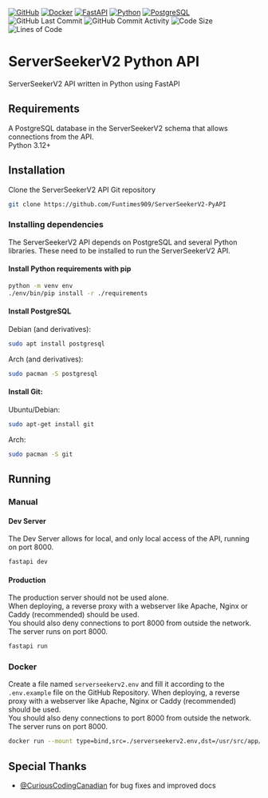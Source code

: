 [![GitHub](https://img.shields.io/badge/github-%23121011.svg?style=for-the-badge&logo=github&logoColor=white)](https://github.com/Funtimes909/ServerSeekerV2-PyAPI)
[![Docker](https://img.shields.io/badge/Docker-%232496ED?style=for-the-badge&logo=docker&logoColor=white&labelColor=%232496ED)](https://hub.docker.com/r/nucceteere/serverseekerv2-pyapi)
[![FastAPI](https://img.shields.io/badge/FastAPI-%23009688?style=for-the-badge&logo=fastapi&logoColor=white&labelColor=%23009688)](https://fastapi.tiangolo.com/)
[![Python](https://img.shields.io/badge/Python-3.12-%233776AB?style=for-the-badge&logo=python&logoColor=white)](https://www.python.org/)
[![PostgreSQL](https://img.shields.io/badge/PostgreSQL-%234169E1?style=for-the-badge&logo=postgresql&logoColor=white)](https://www.postgresql.org/)
![GitHub Last Commit](https://img.shields.io/github/last-commit/Funtimes909/ServerSeekerV2-PyAPI?style=for-the-badge&logo=github)
![GitHub Commit Activity](https://img.shields.io/github/commit-activity/w/Funtimes909/ServerSeekerV2-PyAPI?style=for-the-badge&logo=github)
![Code Size](https://img.shields.io/github/languages/code-size/Funtimes909/ServerSeekerV2-PyAPI?style=for-the-badge&logo=github)
![Lines of Code](https://img.shields.io/endpoint?style=for-the-badge&logo=github&url=https://ghloc.vercel.app/api/Funtimes909/ServerSeekerV2-PyAPI/badge?filter=.py$&label=lines%20of%20code&color=blue)


# ServerSeekerV2 Python API
ServerSeekerV2 API written in Python using FastAPI

## Requirements

A PostgreSQL database in the ServerSeekerV2 schema that allows connections from the API.  
Python 3.12+

## Installation

Clone the ServerSeekerV2 API Git repository
```bash
git clone https://github.com/Funtimes909/ServerSeekerV2-PyAPI
```
### Installing dependencies
The ServerSeekerV2 API depends on PostgreSQL and several Python libraries. These need to be installed to run the ServerSeekerV2 API.
  
#### Install Python requirements with pip
```bash
python -m venv env
./env/bin/pip install -r ./requirements
```

#### Install PostgreSQL
Debian (and derivatives):

```bash
sudo apt install postgresql
```

Arch (and derivatives):

```bash
sudo pacman -S postgresql
```

#### Install Git:

Ubuntu/Debian:

```bash
sudo apt-get install git
```

Arch:

```bash
sudo pacman -S git
```

## Running

### Manual

#### Dev Server
The Dev Server allows for local, and only local access of the API, running on port 8000.

```bash
fastapi dev
```

#### Production

The production server should not be used alone.  
When deploying, a reverse proxy with a webserver like Apache, Nginx or Caddy (recommended) should be used.  
You should also deny connections to port 8000 from outside the network.  
The server runs on port 8000.  

```bash
fastapi run
```

### Docker

Create a file named `serverseekerv2.env` and fill it according to the `.env.example` file on the GitHub Repository.
When deploying, a reverse proxy with a webserver like Apache, Nginx or Caddy (recommended) should be used.  
You should also deny connections to port 8000 from outside the network.  
The server runs on port 8000.  

```bash
docker run --mount type=bind,src=./serverseekerv2.env,dst=/usr/src/app/.env -p 8000:8000 -d nucceteere/serverseekerv2-pyapi
```

## Special Thanks
- [@CuriousCodingCanadian](https://github.com/CuriousCodingCanadian) for bug fixes and improved docs

